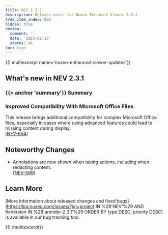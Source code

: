 ```yaml
---
title: NEV 2.3.1
description: Release notes for Nuxeo Enhanced Viewer 2.3.1
tree_item_index: 892
hidden: true
review:
  comment: ''
  date: '2023-02-13'
  status: ok
toc: true
---
```


{{! multiexcerpt name='nuxeo-enhanced-viewer-updates'}}
## What's new in NEV 2.3.1



### {{> anchor 'summary'}} Summary

### Improved Compatibility With Microsoft Office Files

This release brings additional compatibility for complex Microsoft Office files, especially in cases where using advanced features could lead to missing content during display.
<br/>[[NEV-654](https://jira.nuxeo.com/browse/NEV-654)]

## Noteworthy Changes

- Annotations are now shown when taking actions, including when redacting content.
<br/>[[NEV-599](https://jira.nuxeo.com/browse/NEV-599)]

## Learn More

[More information about released changes and fixed bugs](https://jira.nuxeo.com/issues/?jql=project IN %28'NEV'%29 AND fixVersion IN %28'arender-2.3.1'%29 ORDER BY type DESC, priority DESC) is available in our bug tracking tool.

{{! /multiexcerpt}}

